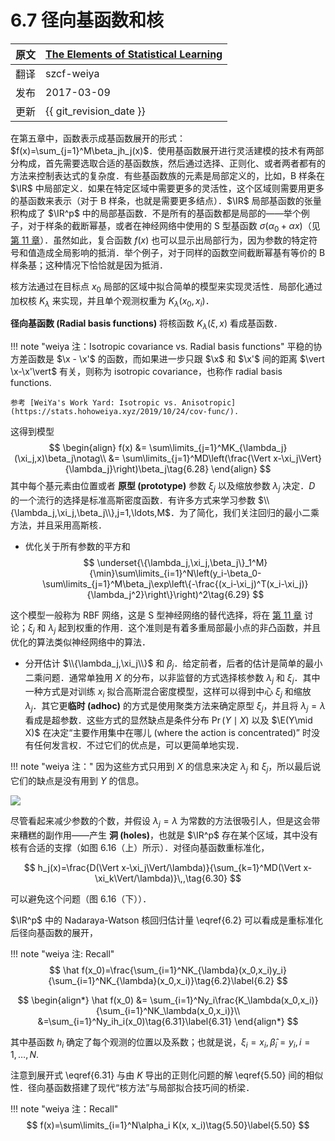# 6.7 径向基函数和核

| 原文   | [The Elements of Statistical Learning](https://esl.hohoweiya.xyz/book/The%20Elements%20of%20Statistical%20Learning.pdf#page=231) |
| ---- | ---------------------------------------- |
| 翻译   | szcf-weiya                               |
| 发布 | 2017-03-09 |
| 更新 | {{ git_revision_date }} |

在第五章中，函数表示成基函数展开的形式：$f(x)=\sum_{j=1}^M\beta_jh_j(x)$．使用基函数展开进行灵活建模的技术有两部分构成，首先需要选取合适的基函数族，然后通过选择、正则化、或者两者都有的方法来控制表达式的复杂度．有些基函数族的元素是局部定义的，比如，B 样条在 $\IR$ 中局部定义．如果在特定区域中需要更多的灵活性，这个区域则需要用更多的基函数来表示（对于 B 样条，也就是需要更多结点）．$\IR$ 局部基函数的张量积构成了 $\IR^p$ 中的局部基函数．不是所有的基函数都是局部的——举个例子，对于样条的截断幂基，或者在神经网络中使用的 S 型基函数 $\sigma(\alpha_0+\alpha x)$（见 [第 11 章](../11-Neural-Networks/11.1-Introduction/index.html)）．虽然如此，复合函数 $f(x)$ 也可以显示出局部行为，因为参数的特定符号和值造成全局影响的抵消．举个例子，对于同样的函数空间截断幂基有等价的 B 样条基；这种情况下恰恰就是因为抵消．

核方法通过在目标点 $x_0$ 局部的区域中拟合简单的模型来实现灵活性．局部化通过加权核 $K_\lambda$ 来实现，并且单个观测权重为 $K_\lambda(x_0,x_i)$．

**径向基函数 (Radial basis functions)** 将核函数 $K_\lambda(\xi,x)$ 看成基函数．

!!! note "weiya 注：Isotropic covariance vs. Radial basis functions"
    平稳的协方差函数是 $\x - \x'$ 的函数，而如果进一步只跟 $\x$ 和 $\x'$ 间的距离 $\vert \x-\x'\vert$ 有关，则称为 isotropic covariance，也称作 radial basis functions. 

    参考 [WeiYa's Work Yard: Isotropic vs. Anisotropic](https://stats.hohoweiya.xyz/2019/10/24/cov-func/).

这得到模型
$$
\begin{align}
f(x) &= \sum\limits_{j=1}^MK_{\lambda_j}(\xi_j,x)\beta_j\notag\\
&= \sum\limits_{j=1}^MD\left(\frac{\Vert x-\xi_j\Vert}{\lambda_j}\right)\beta_j\tag{6.28}
\end{align}
$$
其中每个基元素由位置或者 **原型 (prototype)** 参数 $\xi_j$ 以及缩放参数 $\lambda_j$ 决定．$D$ 的一个流行的选择是标准高斯密度函数．有许多方式来学习参数 $\\{\lambda_j,\xi_j,\beta_j\\},j=1,\ldots,M$．为了简化，我们关注回归的最小二乘方法，并且采用高斯核．

- 优化关于所有参数的平方和
$$
\underset{\{\lambda_j,\xi_j,\beta_j\}_1^M}{\min}\sum\limits_{i=1}^N\left(y_i-\beta_0-\sum\limits_{j=1}^M\beta_j\exp\left\{-\frac{(x_i-\xi_j)^T(x_i-\xi_j)}{\lambda_j^2}\right\}\right)^2\tag{6.29}
$$

​这个模型一般称为 RBF 网络，这是 S 型神经网络的替代选择，将在 [第 11 章](../11-Neural-Networks/11.1-Introduction/index.html) 讨论；$\xi_j$ 和 $\lambda_j$ 起到权重的作用．这个准则是有着多重局部最小点的非凸函数，并且优化的算法类似神经网络中的算法．

- 分开估计 $\\{\lambda_j,\xi_j\\}$ 和 $\beta_j$．给定前者，后者的估计是简单的最小二乘问题．通常单独用 $X$ 的分布，以非监督的方式选择核参数 $\lambda_j$ 和 $\xi_j$．其中一种方式是对训练 $x_i$ 拟合高斯混合密度模型，这样可以得到中心 $\xi_j$ 和缩放 $\lambda_j$．其它更**临时 (adhoc)** 的方式是使用聚类方法来确定原型 $\xi_j$，并且将 $\lambda_j=\lambda$ 看成是超参数．这些方式的显然缺点是条件分布 $\Pr(Y\mid X)$ 以及 $\E(Y\mid X)$ 在决定“主要作用集中在哪儿 (where the action is concentrated)” 时没有任何发言权．不过它们的优点是，可以更简单地实现．

!!! note "weiya 注："
    因为这些方式只用到 $X$ 的信息来决定 $\lambda_j$ 和 $\xi_j$，所以最后说它们的缺点是没有用到 $Y$ 的信息。

![](../img/06/fig6.16.png)

尽管看起来减少参数的个数，并假设 $\lambda_j=\lambda$ 为常数的方法很吸引人，但是这会带来糟糕的副作用——产生 **洞 (holes)**，也就是 $\IR^p$ 存在某个区域，其中没有核有合适的支撑（如图 6.16（上）所示）．对径向基函数重标准化，

$$
h_j(x)=\frac{D(\Vert x-\xi_j\Vert/\lambda)}{\sum_{k=1}^MD(\Vert x-\xi_k\Vert/\lambda)}\,,\tag{6.30}
$$

可以避免这个问题（图 6.16（下））．

$\IR^p$ 中的 Nadaraya-Watson 核回归估计量 \eqref{6.2} 可以看成是重标准化后径向基函数的展开，

!!! note "weiya 注: Recall"
    $$
    \hat f(x_0)=\frac{\sum_{i=1}^NK_{\lambda}(x_0,x_i)y_i}{\sum_{i=1}^NK_{\lambda}(x_0,x_i)}\tag{6.2}\label{6.2}
    $$

$$
\begin{align*}
\hat f(x_0) &= \sum_{i=1}^Ny_i\frac{K_\lambda(x_0,x_i)}{\sum_{i=1}^NK_\lambda(x_0,x_i)}\\
&=\sum_{i=1}^Ny_ih_i(x_0)\tag{6.31}\label{6.31}
\end{align*}
$$

其中基函数 $h_i$ 确定了每个观测的位置以及系数；也就是说，$\xi_i=x_i,\hat\beta_i=y_i,i=1,\ldots,N$.

注意到展开式 \eqref{6.31} 与由 $K$ 导出的正则化问题的解 \eqref{5.50} 间的相似性．径向基函数搭建了现代“核方法”与局部拟合技巧间的桥梁．

!!! note "weiya 注：Recall"
    $$
    f(x)=\sum\limits_{i=1}^N\alpha_i K(x, x_i)\tag{5.50}\label{5.50}
    $$